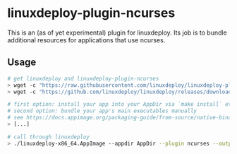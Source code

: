 # linuxdeploy-plugin-ncurses

This is an (as of yet experimental) plugin for linuxdeploy. Its job is to bundle additional resources for applications that use ncurses.


## Usage

```bash
# get linuxdeploy and linuxdeploy-plugin-ncurses
> wget -c "https://raw.githubusercontent.com/linuxdeploy/linuxdeploy-plugin-ncurses/master/linuxdeploy-plugin-ncurses.sh"
> wget -c "https://github.com/linuxdeploy/linuxdeploy/releases/download/continuous/linuxdeploy-x86_64.AppImage"

# first option: install your app into your AppDir via `make install` etc.
# second option: bundle your app's main executables manually
# see https://docs.appimage.org/packaging-guide/from-source/native-binaries.html for more information
> [...]

# call through linuxdeploy
> ./linuxdeploy-x86_64.AppImage --appdir AppDir --plugin ncurses --output appimage
```

